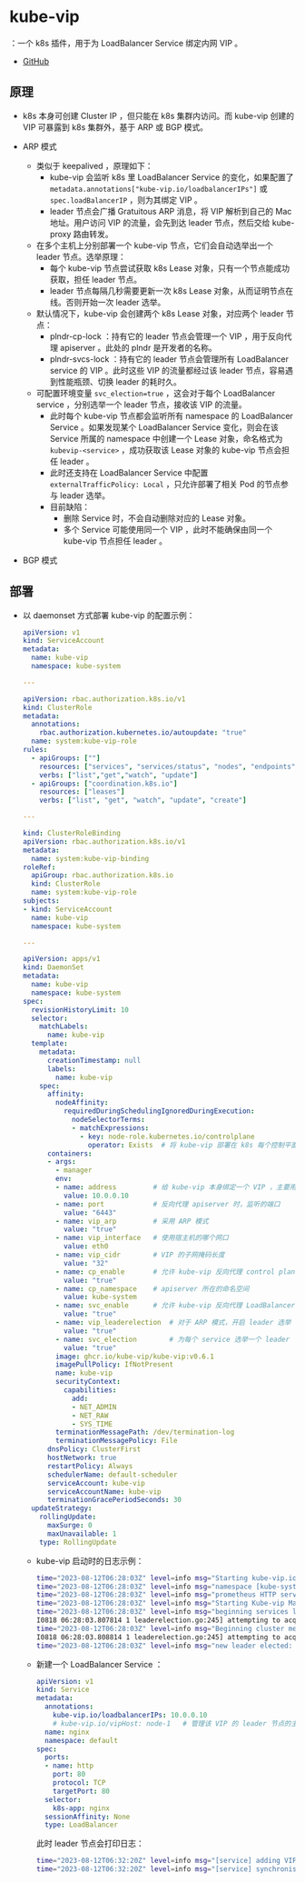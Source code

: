 # kube-vip

：一个 k8s 插件，用于为 LoadBalancer Service 绑定内网 VIP 。
- [GitHub](https://github.com/kube-vip/kube-vip)

## 原理

- k8s 本身可创建 Cluster IP ，但只能在 k8s 集群内访问。而 kube-vip 创建的 VIP 可暴露到 k8s 集群外，基于 ARP 或 BGP 模式。

- ARP 模式
  - 类似于 keepalived ，原理如下：
    - kube-vip 会监听 k8s 里 LoadBalancer Service 的变化，如果配置了 `metadata.annotations["kube-vip.io/loadbalancerIPs"]` 或 `spec.loadBalancerIP` ，则为其绑定 VIP 。
    - leader 节点会广播 Gratuitous ARP 消息，将 VIP 解析到自己的 Mac 地址。用户访问 VIP 的流量，会先到达 leader 节点，然后交给 kube-proxy 路由转发。
  - 在多个主机上分别部署一个 kube-vip 节点，它们会自动选举出一个 leader 节点。选举原理：
    - 每个 kube-vip 节点尝试获取 k8s Lease 对象，只有一个节点能成功获取，担任 leader 节点。
    - leader 节点每隔几秒需要更新一次 k8s Lease 对象，从而证明节点在线。否则开始一次 leader 选举。
  - 默认情况下，kube-vip 会创建两个 k8s Lease 对象，对应两个 leader 节点：
    - plndr-cp-lock ：持有它的 leader 节点会管理一个 VIP ，用于反向代理 apiserver 。此处的 plndr 是开发者的名称。
    - plndr-svcs-lock ：持有它的 leader 节点会管理所有 LoadBalancer service 的 VIP 。此时这些 VIP 的流量都经过该 leader 节点，容易遇到性能瓶颈、切换 leader 的耗时久。
  - 可配置环境变量 `svc_election=true` ，这会对于每个 LoadBalancer service ，分别选举一个 leader 节点，接收该 VIP 的流量。
    - 此时每个 kube-vip 节点都会监听所有 namespace 的 LoadBalancer Service 。如果发现某个 LoadBalancer Service 变化，则会在该 Service 所属的 namespace 中创建一个 Lease 对象，命名格式为 `	kubevip-<service>` ，成功获取该 Lease 对象的 kube-vip 节点会担任 leader 。
    - 此时还支持在 LoadBalancer Service 中配置 `externalTrafficPolicy: Local` ，只允许部署了相关 Pod 的节点参与 leader 选举。
    - 目前缺陷：
      - 删除 Service 时，不会自动删除对应的 Lease 对象。
      - 多个 Service 可能使用同一个 VIP ，此时不能确保由同一个 kube-vip 节点担任 leader 。


- BGP 模式
  <!-- - 部署多个 kube-vip 节点，每个节点都会通告 VIP 路由，对等互连 -->

## 部署

- 以 daemonset 方式部署 kube-vip 的配置示例：
  ```yml
  apiVersion: v1
  kind: ServiceAccount
  metadata:
    name: kube-vip
    namespace: kube-system

  ---

  apiVersion: rbac.authorization.k8s.io/v1
  kind: ClusterRole
  metadata:
    annotations:
      rbac.authorization.kubernetes.io/autoupdate: "true"
    name: system:kube-vip-role
  rules:
    - apiGroups: [""]
      resources: ["services", "services/status", "nodes", "endpoints"]
      verbs: ["list","get","watch", "update"]
    - apiGroups: ["coordination.k8s.io"]
      resources: ["leases"]
      verbs: ["list", "get", "watch", "update", "create"]

  ---

  kind: ClusterRoleBinding
  apiVersion: rbac.authorization.k8s.io/v1
  metadata:
    name: system:kube-vip-binding
  roleRef:
    apiGroup: rbac.authorization.k8s.io
    kind: ClusterRole
    name: system:kube-vip-role
  subjects:
  - kind: ServiceAccount
    name: kube-vip
    namespace: kube-system

  ---

  apiVersion: apps/v1
  kind: DaemonSet
  metadata:
    name: kube-vip
    namespace: kube-system
  spec:
    revisionHistoryLimit: 10
    selector:
      matchLabels:
        name: kube-vip
    template:
      metadata:
        creationTimestamp: null
        labels:
          name: kube-vip
      spec:
        affinity:
          nodeAffinity:
            requiredDuringSchedulingIgnoredDuringExecution:
              nodeSelectorTerms:
              - matchExpressions:
                - key: node-role.kubernetes.io/controlplane
                  operator: Exists  # 将 kube-vip 部署在 k8s 每个控制平面节点上
        containers:
        - args:
          - manager
          env:
          - name: address         # 给 kube-vip 本身绑定一个 VIP ，主要用于反向代理 apiserver
            value: 10.0.0.10
          - name: port            # 反向代理 apiserver 时，监听的端口
            value: "6443"
          - name: vip_arp         # 采用 ARP 模式
            value: "true"
          - name: vip_interface   # 使用宿主机的哪个网口
            value: eth0
          - name: vip_cidr        # VIP 的子网掩码长度
            value: "32"
          - name: cp_enable       # 允许 kube-vip 反向代理 control plane 即 apiserver 。该例的访问地址为 10.0.0.10:6443
            value: "true"
          - name: cp_namespace    # apiserver 所在的命名空间
            value: kube-system
          - name: svc_enable      # 允许 kube-vip 反向代理 LoadBalancer Service
            value: "true"
          - name: vip_leaderelection  # 对于 ARP 模式，开启 leader 选举
            value: "true"
          - name: svc_election        # 为每个 service 选举一个 leader
            value: "true"
          image: ghcr.io/kube-vip/kube-vip:v0.6.1
          imagePullPolicy: IfNotPresent
          name: kube-vip
          securityContext:
            capabilities:
              add:
              - NET_ADMIN
              - NET_RAW
              - SYS_TIME
          terminationMessagePath: /dev/termination-log
          terminationMessagePolicy: File
        dnsPolicy: ClusterFirst
        hostNetwork: true
        restartPolicy: Always
        schedulerName: default-scheduler
        serviceAccount: kube-vip
        serviceAccountName: kube-vip
        terminationGracePeriodSeconds: 30
    updateStrategy:
      rollingUpdate:
        maxSurge: 0
        maxUnavailable: 1
      type: RollingUpdate
  ```

  - kube-vip 启动时的日志示例：
    ```sh
    time="2023-08-12T06:28:03Z" level=info msg="Starting kube-vip.io [v0.6.0]"
    time="2023-08-12T06:28:03Z" level=info msg="namespace [kube-system], Mode: [ARP], Features(s): Control Plane:[true], Services:[true]"
    time="2023-08-12T06:28:03Z" level=info msg="prometheus HTTP server started"
    time="2023-08-12T06:28:03Z" level=info msg="Starting Kube-vip Manager with the ARP engine"
    time="2023-08-12T06:28:03Z" level=info msg="beginning services leadership, namespace [kube-system], lock name [plndr-svcs-lock], id [node-1]" # 开始反向代理 Service 的 leader 选举，当前节点为 node-1
    I0818 06:28:03.807814 1 leaderelection.go:245] attempting to acquire leader lease kube-system/plndr-svcs-lock...    # 尝试获取 Lease 对象
    time="2023-08-12T06:28:03Z" level=info msg="Beginning cluster membership, namespace [kube-system], lock name [plndr-cp-lock], id [node-1]"  # 开始反向代理 apiserver 的 leader 选举
    I0818 06:28:03.808814 1 leaderelection.go:245] attempting to acquire leader lease kube-system/plndr-cp-lock...      # 尝试获取 Lease 对象
    time="2023-08-12T06:28:03Z" level=info msg="new leader elected: node-2"   # 当选 leader 节点的是 node-2
    ```
  - 新建一个 LoadBalancer Service ：
    ```yml
    apiVersion: v1
    kind: Service
    metadata:
      annotations:
        kube-vip.io/loadbalancerIPs: 10.0.0.10
        # kube-vip.io/vipHost: node-1   # 管理该 VIP 的 leader 节点的主机名，每次 leader 选举之后会变化
      name: nginx
      namespace: default
    spec:
      ports:
      - name: http
        port: 80
        protocol: TCP
        targetPort: 80
      selector:
        k8s-app: nginx
      sessionAffinity: None
      type: LoadBalancer
    ```
    此时 leader 节点会打印日志：
    ```sh
    time="2023-08-12T06:32:20Z" level=info msg="[service] adding VIP [10.0.0.10] for [default/nginx]"
    time="2023-08-12T06:32:20Z" level=info msg="[service] synchronised in 37ms"
    ```

